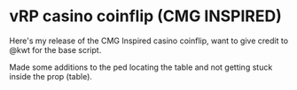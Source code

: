 # vRP casino coinflip (CMG INSPIRED)
Here's my release of the CMG Inspired casino coinflip, want to give credit to @kwt for the base script.

Made some additions to the ped locating the table and not getting stuck inside the prop (table).